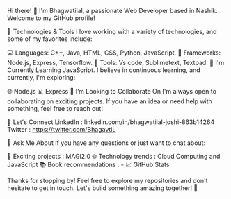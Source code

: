 
Hi there! 👋
I'm Bhagwatilal, a passionate Web Developer based in Nashik. Welcome to my GitHub profile!

🔧 Technologies & Tools
I love working with a variety of technologies, and some of my favorites include:

💻 Languages: C++, Java, HTML, CSS, Python, JavaScript.
🧰 Frameworks: Node.js, Express, Tensorflow.
🚀 Tools: Vs code, Sublimetext, Textpad.
🌱 I'm Currently Learning JavaScript.
I believe in continuous learning, and currently, I'm exploring:

🌐 Node.js
📊 Express
👯 I’m Looking to Collaborate On
I'm always open to collaborating on exciting projects. If you have an idea or need help with something, feel free to reach out!

🤝 Let's Connect
LinkedIn : linkedin.com/in/bhagwatilal-joshi-863b14264
Twitter : https://twitter.com/BhagavtiL

💬 Ask Me About
If you have any questions or just want to chat about:

🚀 Exciting projects : MAGi2.0
🌐 Technology trends : Cloud Computing and JavaScript
📚 Book recommendations : -
📈 GitHub Stats


Thanks for stopping by! Feel free to explore my repositories and don't hesitate to get in touch. Let's build something amazing together! 🚀
